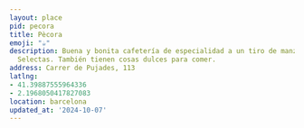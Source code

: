 ```yaml
---
layout: place
pid: pecora
title: Pècora
emoji: "☕️"
description: Buena y bonita cafetería de especialidad a un tiro de manzana de Frutas
  Selectas. También tienen cosas dulces para comer.
address: Carrer de Pujades, 113
latlng:
- 41.39887555964336
- 2.1968050417827083
location: barcelona
updated_at: '2024-10-07'
---
```

